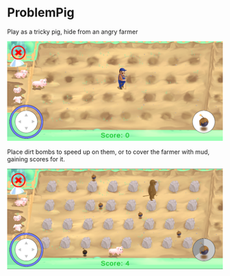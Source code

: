 # ProblemPig

Play as a tricky pig, hide from an angry farmer

![Gameplay1](gameplay1.png)

Place dirt bombs to speed up on them, or to cover the farmer with mud, gaining scores for it.

![Gameplay1](gameplay2.png)
